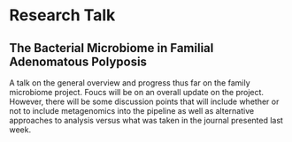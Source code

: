 # Research Talk

## The Bacterial Microbiome in Familial Adenomatous Polyposis

A talk on the general overview and progress thus far on the family microbiome project.  Foucs will be on an overall update on the project.  However, there will be some discussion points that will include whether or not to include metagenomics into the pipeline as well as alternative approaches to analysis versus what was taken in the journal presented last week.

